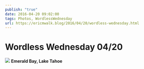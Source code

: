 ```yaml
---
publish: "true"
date: 2016-04-20 09:02:00
tags: Photos, WordlessWednesday
url: https://ericmwalk.blog/2016/04/20/wordless-wednesday.html
---
```


# Wordless Wednesday 04/20

![](https://ericmwalk.blog/uploads/2022/f4a7e21f69.jpg)
**Emerald Bay, Lake Tahoe**

